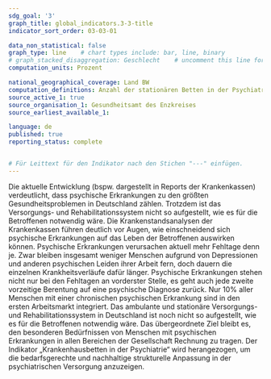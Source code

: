 ```yaml
---
sdg_goal: '3'
graph_title: global_indicators.3-3-title 
indicator_sort_order: 03-03-01

data_non_statistical: false
graph_type: line    # chart types include: bar, line, binary
# graph_stacked_disaggregation: Geschlecht    # uncomment this line for stacked bars. eplace "Geschlecht" with the field of aggregation.
computation_units: Prozent

national_geographical_coverage: Land BW
computation_definitions: Anzahl der stationären Betten in der Psychiatrie je 1.000 EinwohnerInnen
source_active_1: true
source_organisation_1: Gesundheitsamt des Enzkreises
source_earliest_available_1:

language: de   
published: true
reporting_status: complete


# Für Leittext für den Indikator nach den Stichen "---" einfügen.
---
```


Die aktuelle Entwicklung (bspw. dargestellt in Reports der Krankenkassen) verdeutlicht, dass psychische Erkrankungen zu den größten Gesundheitsproblemen in Deutschland zählen. Trotzdem ist das Versorgungs- und Rehabilitationssystem nicht so aufgestellt, wie es für die Betroffenen notwendig wäre.
Die Krankenstandsanalysen der Krankenkassen führen deutlich vor Augen, wie einschneidend sich psychische Erkrankungen auf das Leben der Betroffenen auswirken können. Psychische Erkrankungen verursachen aktuell mehr Fehltage denn je. Zwar bleiben insgesamt weniger Menschen aufgrund von Depressionen und anderen psychischen Leiden ihrer Arbeit fern, doch dauern die einzelnen Krankheitsverläufe dafür länger. Psychische Erkrankungen stehen nicht nur bei den Fehltagen an vorderster Stelle, es geht auch jede zweite vorzeitige Berentung auf eine psychische Diagnose zurück. Nur 10% aller Menschen mit einer chronischen psychischen Erkrankung sind in den ersten Arbeitsmarkt integriert.
Das ambulante und stationäre Versorgungs- und Rehabilitationssystem in Deutschland ist noch nicht so aufgestellt, wie es für die Betroffenen notwendig wäre. Das übergeordnete Ziel bleibt es, den besonderen Bedürfnissen von Menschen mit psychischen Erkrankungen in allen Bereichen der Gesellschaft Rechnung zu tragen.
Der Indikator „Krankenhausbetten in der Psychiatrie“ wird herangezogen, um die bedarfsgerechte und nachhaltige strukturelle Anpassung in der psychiatrischen Versorgung anzuzeigen.
